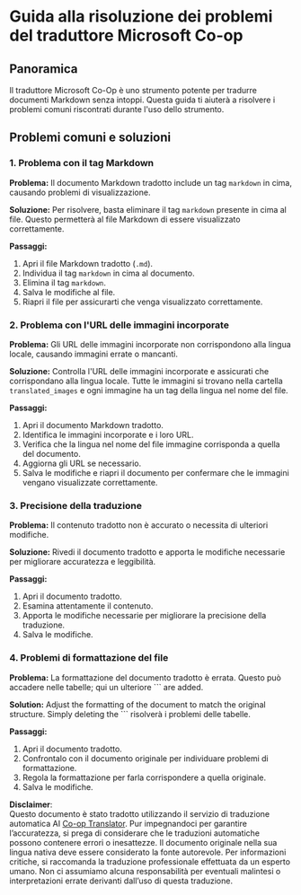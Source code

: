 <!--
CO_OP_TRANSLATOR_METADATA:
{
  "original_hash": "0788d7ebe4876c9be89132f48e09b26d",
  "translation_date": "2025-06-12T12:26:10+00:00",
  "source_file": "getting_started/troubleshooting.md",
  "language_code": "it"
}
-->
# Guida alla risoluzione dei problemi del traduttore Microsoft Co-op


## Panoramica
Il traduttore Microsoft Co-Op è uno strumento potente per tradurre documenti Markdown senza intoppi. Questa guida ti aiuterà a risolvere i problemi comuni riscontrati durante l'uso dello strumento.

## Problemi comuni e soluzioni

### 1. Problema con il tag Markdown
**Problema:** Il documento Markdown tradotto include un tag `markdown` in cima, causando problemi di visualizzazione.

**Soluzione:** Per risolvere, basta eliminare il tag `markdown` presente in cima al file. Questo permetterà al file Markdown di essere visualizzato correttamente.

**Passaggi:**
1. Apri il file Markdown tradotto (`.md`).
2. Individua il tag `markdown` in cima al documento.
3. Elimina il tag `markdown`.
4. Salva le modifiche al file.
5. Riapri il file per assicurarti che venga visualizzato correttamente.

### 2. Problema con l'URL delle immagini incorporate
**Problema:** Gli URL delle immagini incorporate non corrispondono alla lingua locale, causando immagini errate o mancanti.

**Soluzione:** Controlla l'URL delle immagini incorporate e assicurati che corrispondano alla lingua locale. Tutte le immagini si trovano nella cartella `translated_images` e ogni immagine ha un tag della lingua nel nome del file.

**Passaggi:**
1. Apri il documento Markdown tradotto.
2. Identifica le immagini incorporate e i loro URL.
3. Verifica che la lingua nel nome del file immagine corrisponda a quella del documento.
4. Aggiorna gli URL se necessario.
5. Salva le modifiche e riapri il documento per confermare che le immagini vengano visualizzate correttamente.

### 3. Precisione della traduzione
**Problema:** Il contenuto tradotto non è accurato o necessita di ulteriori modifiche.

**Soluzione:** Rivedi il documento tradotto e apporta le modifiche necessarie per migliorare accuratezza e leggibilità.

**Passaggi:**
1. Apri il documento tradotto.
2. Esamina attentamente il contenuto.
3. Apporta le modifiche necessarie per migliorare la precisione della traduzione.
4. Salva le modifiche.

### 4. Problemi di formattazione del file
**Problema:** La formattazione del documento tradotto è errata. Questo può accadere nelle tabelle; qui un ulteriore ``` are added.

**Solution:** Adjust the formatting of the document to match the original structure. Simply deleting the ``` risolverà i problemi delle tabelle.

**Passaggi:**
1. Apri il documento tradotto.
2. Confrontalo con il documento originale per individuare problemi di formattazione.
3. Regola la formattazione per farla corrispondere a quella originale.
4. Salva le modifiche.

**Disclaimer**:  
Questo documento è stato tradotto utilizzando il servizio di traduzione automatica AI [Co-op Translator](https://github.com/Azure/co-op-translator). Pur impegnandoci per garantire l’accuratezza, si prega di considerare che le traduzioni automatiche possono contenere errori o inesattezze. Il documento originale nella sua lingua nativa deve essere considerato la fonte autorevole. Per informazioni critiche, si raccomanda la traduzione professionale effettuata da un esperto umano. Non ci assumiamo alcuna responsabilità per eventuali malintesi o interpretazioni errate derivanti dall’uso di questa traduzione.